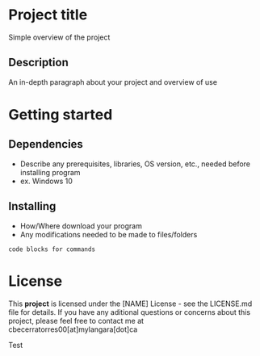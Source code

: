 # Project title
Simple overview of the project

## Description
An in-depth paragraph about your project and overview of use

# Getting started
## Dependencies
- Describe any prerequisites, libraries, OS version, etc., needed before installing program
- ex. Windows 10

## Installing
* How/Where download your program
* Any modifications needed to be made to files/folders

`code blocks for commands`

# License
This **project** is licensed under the [NAME] License - see the LICENSE.md file for details.
If you have any aditional questions or concerns about this project, please feel free to contact me at cbecerratorres00[at]mylangara[dot]ca

Test
